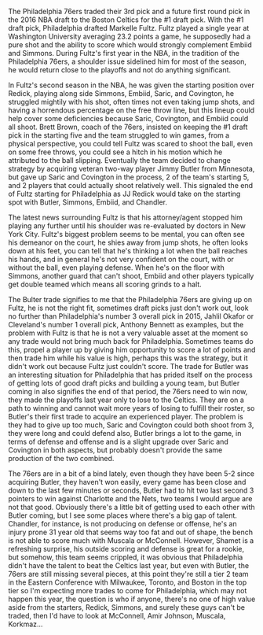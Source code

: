 The Philadelphia 76ers traded their 3rd pick and a future first round pick in the 2016 NBA draft to the Boston Celtics for the #1 draft pick.  With the #1 draft pick, Philadelphia drafted Markelle Fultz.  Fultz played a single year at Washington University averaging 23.2 points a game, he supposedly had a pure shot and the ability to score which would strongly complement Embiid and Simmons.  During Fultz's first year in the NBA, in the tradition of the Philadelphia 76ers, a shoulder issue sidelined him for most of the season, he would return close to the playoffs and not do anything significant.

In Fultz's second season in the NBA, he was given the starting position over Redick, playing along side Simmons, Embiid, Saric, and Covington, he struggled mightily with his shot, often times not even taking jump shots, and having a horrendous percentage on the free throw line, but this lineup could help cover some deficiencies because Saric, Covington, and Embiid could all shoot.  Brett Brown, coach of the 76ers, insisted on keeping the #1 draft pick in the starting five and the team struggled to win games, from a physical perspective, you could tell Fultz was scared to shoot the ball, even on some free throws, you could see a hitch in his motion which he attributed to the ball slipping.  Eventually the team decided to change strategy by acquiring veteran two-way player Jimmy Butler from Minnesota, but gave up Saric and Covington in the process, 2 of the team's starting 5, and 2 players that could actually shoot relatively well.  This signaled the end of Fultz starting for Philadelphia as JJ Redick would take on the starting spot with Butler, Simmons, Embiid, and Chandler.

The latest news surrounding Fultz is that his attorney/agent stopped him playing any further until his shoulder was re-evaluated by doctors in New York City.  Fultz's biggest problem seems to be mental, you can often see his demeanor on the court, he shies away from jump shots, he often looks down at his feet, you can tell that he's thinking a lot when the ball reaches his hands, and in general he's not very confident on the court, with or without the ball, even playing defense.  When he's on the floor with Simmons, another guard that can't shoot, Embiid and other players typically get double teamed which means all scoring grinds to a halt.

The Bulter trade signifies to me that the Philadelphia 76ers are giving up on Fultz, he is not the right fit, sometimes draft picks just don't work out, look no further than Philadelphia's number 3 overall pick in 2015, Jahlil Okafor or Cleveland's number 1 overall pick, Anthony Bennett as examples, but the problem with Fultz is that he is not a very valuable asset at the moment so any trade would not bring much back for Philadelphia.  Sometimes teams do this, propel a player up by giving him opportunity to score a lot of points and then trade him while his value is high, perhaps this was the strategy, but it didn't work out because Fultz just couldn't score.  The trade for Butler was an interesting situation for Philadelphia that has prided itself on the process of getting lots of good draft picks and building a young team, but Butler coming in also signifies the end of that period, the 76ers need to win now, they made the playoffs last year only to lose to the Celtics.  They are on a path to winning and cannot wait more years of losing to fulfill their roster, so Butler's their first trade to acquire an experienced player.  The problem is they had to give up too much, Saric and Covington could both shoot from 3, they were long and could defend also, Butler brings a lot to the game, in terms of defense and offense and is a slight upgrade over Saric and Covington in both aspects, but probably doesn't provide the same production of the two combined.

The 76ers are in a bit of a bind lately, even though they have been 5-2 since acquiring Butler, they haven't won easily, every game has been close and down to the last few minutes or seconds, Butler had to hit two last second 3 pointers to win against Charlotte and the Nets, two teams I would argue are not that good.  Obviously there's a little bit of getting used to each other with Butler coming, but I see some places where there's a big gap of talent.  Chandler, for instance, is not producing on defense or offense, he's an injury prone 31 year old that seems way too fat and out of shape, the bench is not able to score much with Muscala or McConnell.  However, Shamet is a refreshing surprise, his outside scoring and defense is great for a rookie, but somehow, this team seems crippled, it was obvious that Philadelphia didn't have the talent to beat the Celtics last year, but even with Butler, the 76ers are still missing several pieces, at this point they're still a tier 2 team in the Eastern Conference with Milwaukee, Toronto, and Boston in the top tier so I'm expecting more trades to come for Philadelphia, which may not happen this year, the question is who if anyone, there's no one of high value aside from the starters, Redick, Simmons, and surely these guys can't be traded, then I'd have to look at McConnell, Amir Johnson, Muscala, Korkmaz...

